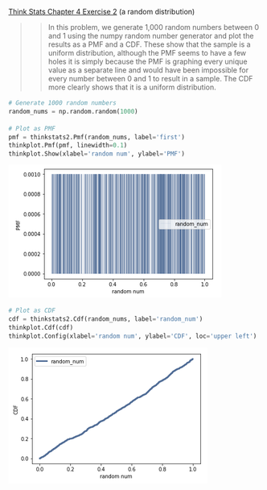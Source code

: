 [Think Stats Chapter 4 Exercise 2](http://greenteapress.com/thinkstats2/html/thinkstats2005.html#toc41) (a random distribution)

>>In this problem, we generate 1,000 random numbers between 0 and 1 using the numpy random number generator and plot the results as a PMF and a CDF. These show that the sample is a uniform distribution, although the PMF seems to have a few holes it is simply because the PMF is graphing every unique value as a separate line and would have been impossible for every number between 0 and 1 to result in a sample. The CDF more clearly shows that it is a uniform distribution.

```python 
# Generate 1000 random numbers
random_nums = np.random.random(1000)

# Plot as PMF
pmf = thinkstats2.Pmf(random_nums, label='first')
thinkplot.Pmf(pmf, linewidth=0.1)
thinkplot.Show(xlabel='random num', ylabel='PMF')
```
![pmf](https://github.com/shireen121/dsp/blob/master/img/pmf.png)
>>
```python
# Plot as CDF
cdf = thinkstats2.Cdf(random_nums, label='random_num')
thinkplot.Cdf(cdf)
thinkplot.Config(xlabel='random num', ylabel='CDF', loc='upper left')
```

![cdf](https://github.com/shireen121/dsp/blob/master/img/cdf.png)
